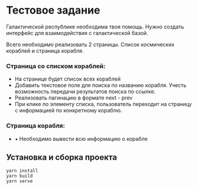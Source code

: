 # Тестовое задание

Галактической республике необходима твоя помощь. Нужно создать интерфейс для взаимодействия с галактической базой. 

Всего необходимо реализовать 2 страницы. Список космических кораблей и страница корабля.

### Страница со списком кораблей:

- На странице будет список всех кораблей
-	Добавить текстовое поле для поиска по названию корабля. Учесть возможность передачи результатов поиска по ссылке.
-	Реализовать пагинацию в формате next - prev
-	При клике по элементу списка, пользователь переходит на страницу с информацией по конкретному кораблю.

### Страница корабля:

- •	Необходимо вывести всю информацию о корабле

## Установка и сборка проекта

```
yarn install
yarn build
yarn serve
```

